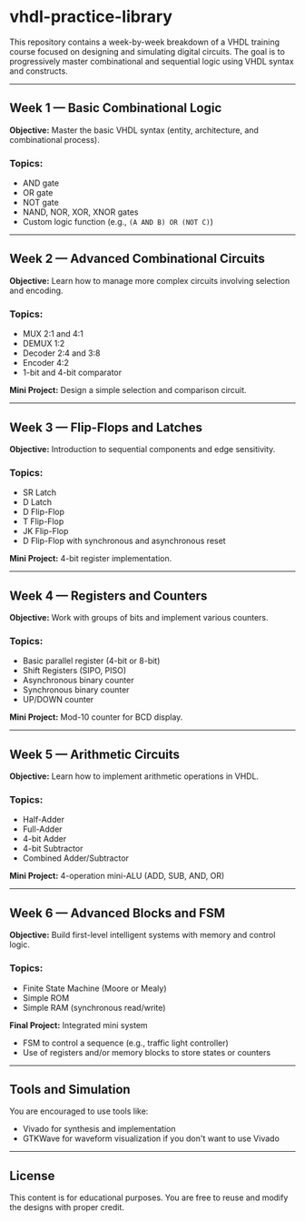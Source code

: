# vhdl-practice-library

This repository contains a week-by-week breakdown of a VHDL training course focused on designing and simulating digital circuits. The goal is to progressively master combinational and sequential logic using VHDL syntax and constructs.

---

## Week 1 — Basic Combinational Logic

**Objective:** Master the basic VHDL syntax (entity, architecture, and combinational process).

### Topics:
- AND gate
- OR gate
- NOT gate
- NAND, NOR, XOR, XNOR gates
- Custom logic function (e.g., `(A AND B) OR (NOT C)`)

---

## Week 2 — Advanced Combinational Circuits

**Objective:** Learn how to manage more complex circuits involving selection and encoding.

### Topics:
- MUX 2:1 and 4:1
- DEMUX 1:2
- Decoder 2:4 and 3:8
- Encoder 4:2
- 1-bit and 4-bit comparator

**Mini Project:** Design a simple selection and comparison circuit.

---

## Week 3 — Flip-Flops and Latches

**Objective:** Introduction to sequential components and edge sensitivity.

### Topics:
- SR Latch
- D Latch
- D Flip-Flop
- T Flip-Flop
- JK Flip-Flop
- D Flip-Flop with synchronous and asynchronous reset

**Mini Project:** 4-bit register implementation.

---

## Week 4 — Registers and Counters

**Objective:** Work with groups of bits and implement various counters.

### Topics:
- Basic parallel register (4-bit or 8-bit)
- Shift Registers (SIPO, PISO)
- Asynchronous binary counter
- Synchronous binary counter
- UP/DOWN counter

**Mini Project:** Mod-10 counter for BCD display.

---

## Week 5 — Arithmetic Circuits

**Objective:** Learn how to implement arithmetic operations in VHDL.

### Topics:
- Half-Adder
- Full-Adder
- 4-bit Adder
- 4-bit Subtractor
- Combined Adder/Subtractor

**Mini Project:** 4-operation mini-ALU (ADD, SUB, AND, OR)

---

## Week 6 — Advanced Blocks and FSM

**Objective:** Build first-level intelligent systems with memory and control logic.

### Topics:
- Finite State Machine (Moore or Mealy)
- Simple ROM
- Simple RAM (synchronous read/write)

**Final Project:** Integrated mini system
- FSM to control a sequence (e.g., traffic light controller)
- Use of registers and/or memory blocks to store states or counters

---

## Tools and Simulation

You are encouraged to use tools like:
- Vivado for synthesis and implementation
- GTKWave for waveform visualization if you don't want to use Vivado

---

## License

This content is for educational purposes. You are free to reuse and modify the designs with proper credit.

